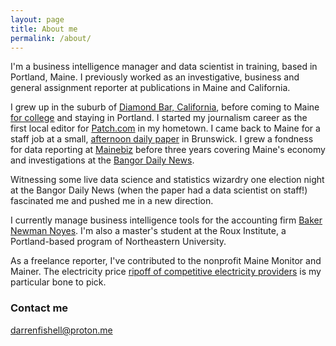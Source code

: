 ```yaml
---
layout: page
title: About me
permalink: /about/
---
```


I'm a business intelligence manager and data scientist in training, based in Portland, Maine. I previously worked as an investigative, business and general assignment reporter at publications in Maine and California.

I grew up in the suburb of [Diamond Bar, California](https://en.wikipedia.org/wiki/Diamond_Bar,_California), before coming to Maine [for college](http://bowdoin.edu) and staying in Portland. I started my journalism career as the first local editor for [Patch.com](https://patch.com/users/darren-fishell) in my hometown. I came back to Maine for a staff job at a small, [afternoon daily paper](http://timesrecord.com) in Brunswick. I grew a fondness for data reporting at [Mainebiz](http://mainebiz.com) before three years covering Maine's economy and investigations at the [Bangor Daily News](http://bangordailynews.com).

Witnessing some live data science and statistics wizardry one election night at the Bangor Daily News (when the paper had a data scientist on staff!) fascinated me and pushed me in a new direction.

I currently manage business intelligence tools for the accounting firm [Baker Newman Noyes](https://www.bnncpa.com/). I'm also a master's student at the Roux Institute, a Portland-based program of Northeastern University.

As a freelance reporter, I've contributed to the nonprofit Maine Monitor and Mainer. The electricity price [ripoff of competitive electricity providers](https://themainemonitor.org/private-electricity-suppliers-cost-mainers-132-million-more-than-necessary/) is my particular bone to pick.

### Contact me

[darrenfishell@proton.me](mailto:darrenfishell@proton.me)
